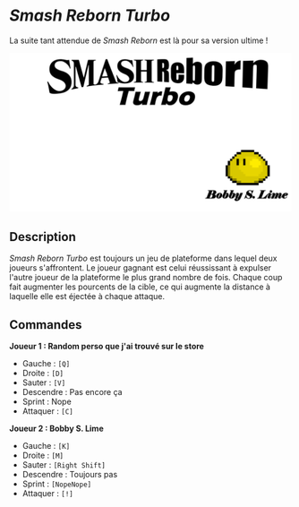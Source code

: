 # *Smash Reborn Turbo*

La suite tant attendue de *Smash Reborn* est là pour sa version ultime !

![](Assets/pictureimport/SmashRebornTitre.png)

## Description

*Smash Reborn Turbo* est toujours un jeu de plateforme dans lequel deux joueurs s'affrontent. Le joueur gagnant est celui réussissant à expulser l'autre joueur de la plateforme le plus grand nombre de fois. Chaque coup fait augmenter les pourcents de la cible, ce qui augmente la distance à laquelle elle est éjectée à chaque attaque.

## Commandes

**Joueur 1 : Random perso que j'ai trouvé sur le store**

- Gauche : `[Q]`
- Droite : `[D]`
- Sauter : `[V]`
- Descendre : Pas encore ça
- Sprint : Nope
- Attaquer : `[C]`

**Joueur 2 : Bobby S. Lime**

- Gauche : `[K]`
- Droite : `[M]`
- Sauter : `[Right Shift]`
- Descendre : Toujours pas
- Sprint : `[NopeNope]`
- Attaquer : `[!]`
